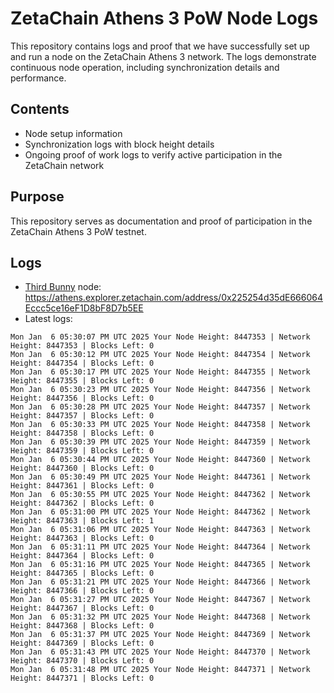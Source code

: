 # ZetaChain Athens 3 PoW Node Logs
This repository contains logs and proof that we have successfully set up and run a node on the ZetaChain Athens 3 network. The logs demonstrate continuous node operation, including synchronization details and performance.

## Contents
- Node setup information
- Synchronization logs with block height details
- Ongoing proof of work logs to verify active participation in the ZetaChain network

## Purpose
This repository serves as documentation and proof of participation in the ZetaChain Athens 3 PoW testnet.

## Logs

- [Third Bunny](https://thirdbunny.xyz/) node: https://athens.explorer.zetachain.com/address/0x225254d35dE666064Eccc5ce16eF1D8bF8D7b5EE
- Latest logs:
```
Mon Jan  6 05:30:07 PM UTC 2025 Your Node Height: 8447353 | Network Height: 8447353 | Blocks Left: 0
Mon Jan  6 05:30:12 PM UTC 2025 Your Node Height: 8447354 | Network Height: 8447354 | Blocks Left: 0
Mon Jan  6 05:30:17 PM UTC 2025 Your Node Height: 8447355 | Network Height: 8447355 | Blocks Left: 0
Mon Jan  6 05:30:23 PM UTC 2025 Your Node Height: 8447356 | Network Height: 8447356 | Blocks Left: 0
Mon Jan  6 05:30:28 PM UTC 2025 Your Node Height: 8447357 | Network Height: 8447357 | Blocks Left: 0
Mon Jan  6 05:30:33 PM UTC 2025 Your Node Height: 8447358 | Network Height: 8447358 | Blocks Left: 0
Mon Jan  6 05:30:39 PM UTC 2025 Your Node Height: 8447359 | Network Height: 8447359 | Blocks Left: 0
Mon Jan  6 05:30:44 PM UTC 2025 Your Node Height: 8447360 | Network Height: 8447360 | Blocks Left: 0
Mon Jan  6 05:30:49 PM UTC 2025 Your Node Height: 8447361 | Network Height: 8447361 | Blocks Left: 0
Mon Jan  6 05:30:55 PM UTC 2025 Your Node Height: 8447362 | Network Height: 8447362 | Blocks Left: 0
Mon Jan  6 05:31:00 PM UTC 2025 Your Node Height: 8447362 | Network Height: 8447363 | Blocks Left: 1
Mon Jan  6 05:31:06 PM UTC 2025 Your Node Height: 8447363 | Network Height: 8447363 | Blocks Left: 0
Mon Jan  6 05:31:11 PM UTC 2025 Your Node Height: 8447364 | Network Height: 8447364 | Blocks Left: 0
Mon Jan  6 05:31:16 PM UTC 2025 Your Node Height: 8447365 | Network Height: 8447365 | Blocks Left: 0
Mon Jan  6 05:31:21 PM UTC 2025 Your Node Height: 8447366 | Network Height: 8447366 | Blocks Left: 0
Mon Jan  6 05:31:27 PM UTC 2025 Your Node Height: 8447367 | Network Height: 8447367 | Blocks Left: 0
Mon Jan  6 05:31:32 PM UTC 2025 Your Node Height: 8447368 | Network Height: 8447368 | Blocks Left: 0
Mon Jan  6 05:31:37 PM UTC 2025 Your Node Height: 8447369 | Network Height: 8447369 | Blocks Left: 0
Mon Jan  6 05:31:43 PM UTC 2025 Your Node Height: 8447370 | Network Height: 8447370 | Blocks Left: 0
Mon Jan  6 05:31:48 PM UTC 2025 Your Node Height: 8447371 | Network Height: 8447371 | Blocks Left: 0
```
